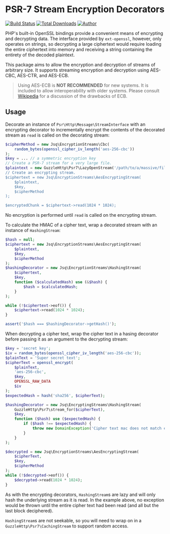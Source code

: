 # PSR-7 Stream Encryption Decorators

[![Build Status](https://travis-ci.org/jeskew/php-encrypted-streams.svg?branch=master)](https://travis-ci.org/jeskew/php-encrypted-streams)
[![Total Downloads](https://img.shields.io/packagist/dt/jsq/psr7-stream-encryption.svg?style=flat)](https://packagist.org/packages/jsq/psr7-stream-encryption)
[![Author](http://img.shields.io/badge/author-@jreskew-blue.svg?style=flat-square)](https://twitter.com/jreskew)

PHP's built-in OpenSSL bindings provide a convenient means of encrypting and
decrypting data. The interface provided by `ext-openssl`, however, only operates
on strings, so decrypting a large ciphertext would require loading the entire
ciphertext into memory and receiving a string containing the entirety of the
decoded plaintext.

This package aims to allow the encryption and decryption of streams of arbitrary
size. It supports streaming encryption and decryption using AES-CBC, AES-CTR,
and AES-ECB.

> Using AES-ECB is **NOT RECOMMENDED** for new systems. It is included to allow
interoperability with older systems. Please consult [Wikipedia](https://en.wikipedia.org/wiki/Block_cipher_mode_of_operation#Electronic_Codebook_.28ECB.29)
for a discussion of the drawbacks of ECB.

## Usage

Decorate an instance of `Psr\Http\Message\StreamInterface` with an encrypting
decorator to incrementally encrypt the contents of the decorated stream as 
`read` is called on the decorating stream:

```php
$cipherMethod = new Jsq\EncryptionStreams\Cbc(
    random_bytes(openssl_cipher_iv_length('aes-256-cbc'))
);
$key = ... // a symmetric encryption key 
// Create a PSR-7 stream for a very large file.
$plaintext = new GuzzleHttp\Psr7\LazyOpenStream('/path/to/a/massive/file', 'r+);
// Create an encrypting stream.
$ciphertext = new Jsq\EncryptionStreams\AesEncryptingStream(
    $plaintext,
    $key,
    $cipherMethod
);

$encryptedChunk = $ciphertext->read(1024 * 1024);
```

No encryption is performed until `read` is called on the encrypting stream.

To calculate the HMAC of a cipher text, wrap a decorated stream with an instance
of `HashingStream`:

```php
$hash = null;
$ciphertext = new Jsq\EncryptionStreams\AesEncryptingStream(
    $plaintext,
    $key,
    $cipherMethod
);
$hashingDecorator = new Jsq\EncryptionStreams\HashingStream(
    $ciphertext,
    $key,
    function ($calculatedHash) use (&$hash) {
        $hash = $calculatedHash;
    }
);

while (!$ciphertext->eof()) {
    $ciphertext->read(1024 * 1024);
}

assert('$hash === $hashingDecorator->getHash()');
```

When decrypting a cipher text, wrap the cipher text in a hasing decorator before
passing it as an argument to the decrypting stream:

```php
$key = 'secret key';
$iv = random_bytes(openssl_cipher_iv_length('aes-256-cbc'));
$plainText = 'Super secret text';
$cipherText = openssl_encrypt(
    $plainText,
    'aes-256-cbc',
    $key,
    OPENSSL_RAW_DATA
    $iv
);
$expectedHash = hash('sha256', $cipherText);

$hashingDecorator = new Jsq\EncryptingStreams\HashingStream(
    GuzzleHttp\Psr7\stream_for($cipherText),
    $key,
    function ($hash) use ($expectedHash) {
        if ($hash !== $expectedHash) {
            throw new DomainException('Cipher text mac does not match expected value!');
        }
    }
);

$decrypted = new Jsq\EncryptionStreams\AesEncryptingStream(
    $cipherText,
    $key,
    $cipherMethod
);
while (!$decrypted->eof()) {
    $decrypted->read(1024 * 1024);
}
```

As with the encrypting decorators, `HashingStream`s are lazy and will only hash
the underlying stream as it is read. In the example above, no exception would be
thrown until the entire cipher text had been read (and all but the last block
deciphered).

`HashingStream`s are not seekable, so you will need to wrap on in a
`GuzzleHttp\Psr7\CachingStream` to support random access.
